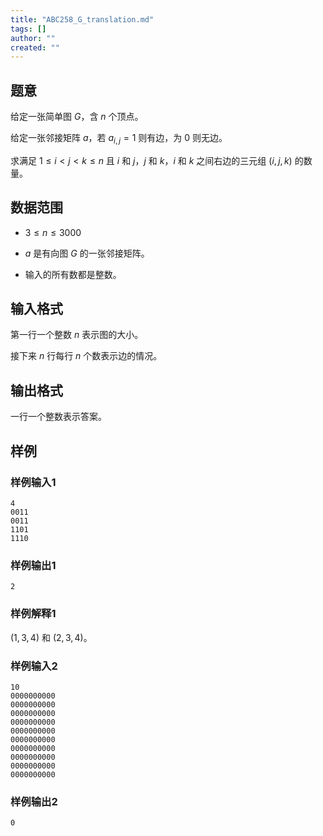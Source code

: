 ```yaml
---
title: "ABC258_G_translation.md"
tags: []
author: ""
created: ""
---
```


## 题意

给定一张简单图 $G$，含 $n$ 个顶点。

给定一张邻接矩阵 $a$，若 $a_{i,j}=1$ 则有边，为 $0$ 则无边。

求满足 $1 \leq i < j < k \leq n$ 且 $i$ 和 $j$，$j$ 和 $k$，$i$  和 $k$ 之间右边的三元组 $(i,j,k)$ 的数量。

## 数据范围

- $3 \leq n \leq 3000$

- $a$ 是有向图 $G$ 的一张邻接矩阵。

- 输入的所有数都是整数。

## 输入格式

第一行一个整数 $n$ 表示图的大小。

接下来 $n$ 行每行 $n$ 个数表示边的情况。

## 输出格式

一行一个整数表示答案。

## 样例

### 样例输入1

```
4
0011
0011
1101
1110
```

### 样例输出1

```
2
```

### 样例解释1

$(1,3,4)$ 和 $(2,3,4)$。

### 样例输入2

```
10
0000000000
0000000000
0000000000
0000000000
0000000000
0000000000
0000000000
0000000000
0000000000
0000000000
```

### 样例输出2

```
0
```

